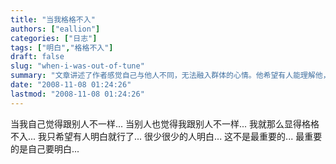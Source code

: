 ```yaml
---
title: "当我格格不入"
authors: ["eallion"]
categories: ["日志"]
tags: ["明白","格格不入"]
draft: false
slug: "when-i-was-out-of-tune"
summary: "文章讲述了作者感觉自己与他人不同，无法融入群体的心情。他希望有人能理解他，但很少有人能明白。最重要的是，他自己要明白这一点。"
date: "2008-11-08 01:24:26"
lastmod: "2008-11-08 01:24:26"
---
```


当我自己觉得跟别人不一样...
当别人也觉得我跟别人不一样...
我就那么显得格格不入...
我只希望有人明白就行了...
很少很少的人明白...
这不是最重要的...
最重要的是自己要明白...
